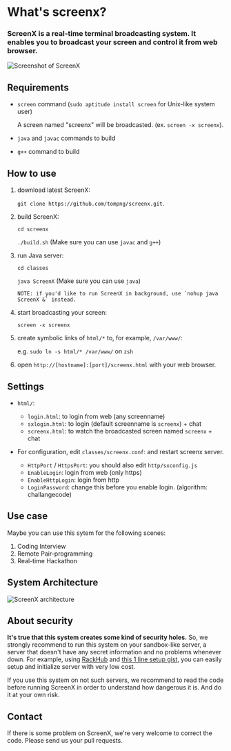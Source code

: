 # What's screenx?

### ScreenX is a real-time terminal broadcasting system. It enables you to broadcast your screen and control it from web browser.

![Screenshot of ScreenX](https://dl.dropbox.com/u/2819285/screenx-ss.png)

## Requirements
- `screen` command (`sudo aptitude install screen` for Unix-like system user)
  
  A screen named "screenx" will be broadcasted. (ex. `screen -x screenx`).

- `java` and `javac` commands to build

- `g++` command to build



## How to use

1. download latest ScreenX:
   
   `git clone https://github.com/tompng/screenx.git`.

2. build ScreenX:

   `cd screenx`
   
   `./build.sh` (Make sure you can use `javac` and `g++`)
   
3. run Java server:

   `cd classes`
   
   `java ScreenX` (Make sure you can use `java`)

       NOTE: if you'd like to run ScreenX in background, use `nohup java ScreenX &` instead.
      
4. start broadcasting your screen:

   `screen -x screenx`

5. create symbolic links of `html/*` to, for example, `/var/www/`:

   e.g. `sudo ln -s html/* /var/www/` on `zsh`

6. open `http://[hostname]:[port]/screenx.html` with your web browser.



## Settings

- `html/`:

     - `login.html`:   to login from web (any screenname)
     - `sxlogin.html`: to login (default screenname is `screenx`) + chat     
     - `screenx.html`: to watch the broadcasted screen named `screenx` + chat


- For configuration, edit `classes/screenx.conf`: and restart screenx server.
     - `HttpPort` / `HttpsPort`: you should also edit `http/sxconfig.js`
     - `EnableLogin`: login from web (only https)
     - `EnableHttpLogin`: login from http
     - `LoginPassword`: change this before you enable login. (algorithm: challangecode)

## Use case

Maybe you can use this sytem for the following scenes:

1. Coding Interview
2. Remote Pair-programming
3. Real-time Hackathon

## System Architecture

![ScreenX architecture](http://hensatibu.moe.hm/~tomoya/architecture.png)


## About security

__It's true that this system creates some kind of security holes.__ So, we strongly recommend to run this system on your sandbox-like server, a server that doesn't have any secret information and no problems whenever down. For example, using [RackHub](http://rackhub.net) and [this 1 line setup gist](https://gist.github.com/3547668), you can easily setup and initialize server with very low cost.

If you use this system on not such servers, we recommend to read the code before running ScreenX in order to understand how dangerous it is. And do it at your own risk.

## Contact

If there is some problem on ScreenX, we're very welcome to correct the code. Please send us your pull requests.

	
